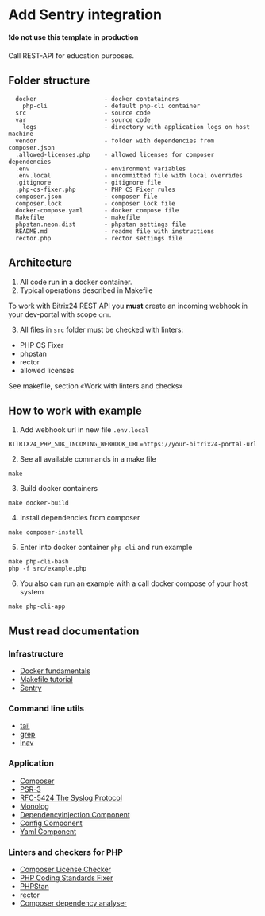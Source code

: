 # Add Sentry integration

**❗do not use this template in production**

Call REST-API for education purposes.

## Folder structure

```
  docker                   - docker contatainers
    php-cli                - default php-cli container
  src                      - source code
  var                      - source code
    logs                   - directory with application logs on host machine
  vendor                   - folder with dependencies from composer.json
  .allowed-licenses.php    - allowed licenses for composer dependencies
  .env                     - environment variables
  .env.local               - uncommitted file with local overrides  
  .gitignore               - gitignore file
  .php-cs-fixer.php        - PHP CS Fixer rules 
  composer.json            - composer file
  composer.lock            - composer lock file
  docker-compose.yaml      - docker compose file
  Makefile                 - makefile
  phpstan.neon.dist        - phpstan settings file
  README.md                - readme file with instructions
  rector.php               - rector settings file    
```

## Architecture

1. All code run in a docker container.
2. Typical operations described in Makefile

To work with Bitrix24 REST API you **must** create an incoming webhook in your dev-portal with scope `crm`.

3. All files in `src` folder must be checked with linters:

- PHP CS Fixer
- phpstan
- rector
- allowed licenses

See makefile, section «Work with linters and checks»

## How to work with example

1. Add webhook url in new file `.env.local`

```
BITRIX24_PHP_SDK_INCOMING_WEBHOOK_URL=https://your-bitrix24-portal-url
```

2. See all available commands in a make file

```shell
make
```

3. Build docker containers

```shell
make docker-build
```

4. Install dependencies from composer

```shell
make composer-install
```

5. Enter into docker container `php-cli` and run example

```shell
make php-cli-bash
php -f src/example.php
```

6. You also can run an example with a call docker compose of your host system

```shell
make php-cli-app
```

## Must read documentation

### Infrastructure

- [Docker fundamentals](https://docs.docker.com/get-started/introduction/)
- [Makefile tutorial](https://makefiletutorial.com/#getting-started)
- [Sentry](https://sentry.io/welcome/)

### Command line utils

- [tail](https://man7.org/linux/man-pages/man1/tail.1.html)
- [grep](https://man7.org/linux/man-pages/man1/grep.1.html)
- [lnav](https://lnav.org/)

### Application

- [Composer](https://getcomposer.org/doc/)
- [PSR-3](https://www.php-fig.org/psr/psr-3/)
- [RFC-5424 The Syslog Protocol](https://datatracker.ietf.org/doc/html/rfc5424)
- [Monolog](https://github.com/Seldaek/monolog)
- [DependencyInjection Component](https://symfony.com/doc/current/components/dependency_injection.html)
- [Config Component](https://symfony.com/doc/current/components/config.html)
- [Yaml Component](https://symfony.com/doc/current/components/yaml.html)

### Linters and checkers for PHP

- [Composer License Checker](https://github.com/dominikb/composer-license-checker)
- [PHP Coding Standards Fixer](https://cs.symfony.com/)
- [PHPStan](https://phpstan.org/)
- [rector](https://getrector.com/documentation)
- [Composer dependency analyser](https://github.com/shipmonk-rnd/composer-dependency-analyser)